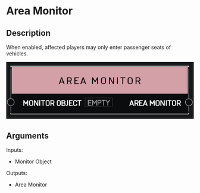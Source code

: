 # Area Monitor

## Description

When enabled, affected players may only enter passenger seats of vehicles.

![Area Monitor](../../.gitbook/assets/images/scripting/variables-basic/area-monitor.png)

## Arguments

Inputs:

* Monitor Object

Outputs:

* Area Monitor
